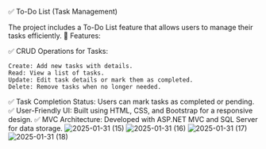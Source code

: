 ✅ To-Do List (Task Management)

The project includes a To-Do List feature that allows users to manage their tasks efficiently.
🔹 Features:

✅ CRUD Operations for Tasks:

    Create: Add new tasks with details.
    Read: View a list of tasks.
    Update: Edit task details or mark them as completed.
    Delete: Remove tasks when no longer needed.

✅ Task Completion Status: Users can mark tasks as completed or pending.
✅ User-Friendly UI: Built using HTML, CSS, and Bootstrap for a responsive design.
✅ MVC Architecture: Developed with ASP.NET MVC and SQL Server for data storage.
![2025-01-31 (15)](https://github.com/user-attachments/assets/040f5d46-3be1-4f5f-a32e-bc22538f85cc)
![2025-01-31 (16)](https://github.com/user-attachments/assets/cbe0ece7-e3db-4cbe-96dd-12d76e28cccf)
![2025-01-31 (17)](https://github.com/user-attachments/assets/73b63268-f6ed-4732-8da8-1b313c93e990)
![2025-01-31 (18)](https://github.com/user-attachments/assets/6cbf52ab-cfe1-46ab-b7aa-f6f32a9d67f4)



